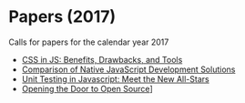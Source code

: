 # Papers (2017)

Calls for papers for the calendar year 2017

- [CSS in JS: Benefits, Drawbacks, and Tools][css-in-js]
- [Comparison of Native JavaScript Development Solutions][native-development]
- [Unit Testing in Javascript: Meet the New All-Stars][unit-testing]
- [Opening the Door to Open Source][open-source]]

[css-in-js]: ./css-in-js/
[native-development]: ./native-development/
[unit-testing]: ./unit-testing-all-stars/
[open-source]: ./open-source/